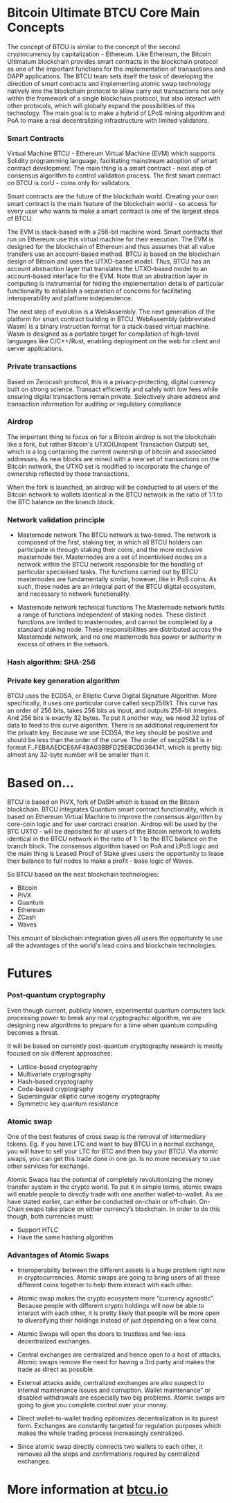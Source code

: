 Bitcoin Ultimate BTCU Core Main Concepts
=====================================

The concept of BTCU is similar to the concept of the second cryptocurrency by capitalization - Ethereum. 
Like Ethereum, the Bitcoin Ultimatum blockchain provides smart contracts in the blockchain protocol as one of the important functions for the implementation of transactions and DAPP applications. 
The BTCU team sets itself the task of developing the direction of smart contracts and implementing atomic swap technology natively into the blockchain protocol to allow carry out transactions not only within the framework of a single blockchain protocol, 
but also interact with other protocols, which will globally expand the possibilities of this technology. 
The main goal is to make a hybrid of LPoS mining algorithm and PoA to make a real decentralizing infrastructure with limited validators. 
 


 


### Smart Contracts
Virtual Machine BTCU -  Ethereum Virtual Machine (EVM)  which supports Solidity programming language, facilitating mainstream adoption of smart contract development.
The main thing is a smart contract - next step of consensus algorithm to control validation process. The first smart contract on BTCU is corU - coins only for validators.

Smart contracts are the future of the blockchain world. Creating your own smart contract is the main feature of the blockchain world - so access for every user who wants to make a smart contract is one of the largest steps of BTCU.

The EVM is stack-based with a 256-bit machine word. Smart contracts that run on Ethereum use this virtual machine for their execution. The EVM is designed for the blockchain of Ethereum and thus assumes that all value transfers use an account-based method. BTCU is based on the blockchain design of Bitcoin and uses the UTXO-based model. Thus, BTCU has an account abstraction layer that translates the UTXO-based model to an account-based interface for the EVM. Note that an abstraction layer in computing is instrumental for hiding the implementation details of particular functionality to establish a separation of concerns for facilitating interoperability and platform independence.

The next step of evolution is a  WebAssembly. The next generation of the platform for smart contract building in BTCU. WebAssembly (abbreviated Wasm) is a binary instruction format for a stack-based virtual machine. Wasm is designed as a portable target for compilation of high-level languages like C/C++/Rust, enabling deployment on the web for client and server applications. 



### Private transactions 
Based on Zerocash protocol, this is a privacy-protecting, digital currency built on strong science. Transact efficiently and safely with low fees while ensuring digital transactions remain private. Selectively share address and transaction information for auditing or regulatory compliance



### Airdrop
The important thing to focus on for a Bitcoin airdrop is not the blockchain like a fork, but rather Bitcoin's UTXO(Unspent Transaction Output) set, which is a log containing the current ownership of bitcoin and associated addresses. As new blocks are mined with a new set of transactions on the Bitcoin network, the UTXO set is modified to incorporate the change of ownership reflected by those transactions.

When the fork is launched, an airdrop will be conducted to all users of the Bitcoin network to wallets identical in the BTCU network in the ratio of 1:1 to the BTC balance on the branch block. 


### Network validation principle 

+ Masternode network
The BTCU network is two-tiered. The network is composed of the first, staking tier, in which all BTCU holders can participate in through staking their coins; and the more exclusive masternode tier.
Masternodes are a set of incentivised nodes on a network within the BTCU network responsible for the handling of particular specialised tasks. The functions carried out by BTCU masternodes are fundamentally similar, however, like in PoS coins. As such, these nodes are an integral part of the BTCU digital ecosystem, and necessary to network functionality.


+ Masternode network technical functions
The Masternode network fulfils a range of functions independent of staking nodes. These distinct functions are limited to masternodes, and cannot be completed by a standard staking node. These responsibilities are distributed across the Masternode network, and no one masternode has power or authority in excess of others in the network.



### Hash algorithm: SHA-256



### Private key generation algorithm
BTCU uses the ECDSA, or Elliptic Curve Digital Signature Algorithm. More specifically, it uses one particular curve called secp256k1.
This curve has an order of 256 bits, takes 256 bits as input, and outputs 256-bit integers. And 256 bits is exactly 32 bytes. To put it another way, we need 32 bytes of data to feed to this curve algorithm.
There is an additional requirement for the private key. Because we use ECDSA, the key should be positive and should be less than the order of the curve. The order of secp256k1 is in format F..FEBAAEDCE6AF48A03BBFD25E8CD0364141, which is pretty big: almost any 32-byte number will be smaller than it.



Based on…
=================================

BTCU is based on PiVX, fork of DaSH which is based on the Bitcoin blockchain. BTCU integrates Quantum smart contract functionality, which is based on Ethereum Virtual Machine to improve the consensus algorithm by core-coin logic and for user contract creation. 
Airdrop will be used by the BTC UXTO - will be deposited for all users of the Bitcoin network to wallets identical in the BTCU network in the ratio of 1: 1 to the BTC balance on the branch block. The consensus algorithm based on PoA and LPoS logic and the main thing is Leased Proof of Stake gives users the opportunity to lease their balance to full nodes to make a profit - base logic of Waves.

So BTCU based on the next blockchain technologies:


+ Bitcoin
+ PiVX
+ Quantum
+ Ethereum
+ ZCash
+ Waves


This amount of blockchain integration gives all users the opportunity to use all the advantages of the world's lead coins and blockchain technologies.

Futures
==============================================
### Post-quantum cryptography
Even though current, publicly known, experimental quantum computers lack processing power to break any real cryptographic algorithm, we are designing new algorithms to prepare for a time when quantum computing becomes a threat.

It will be based on currently post-quantum cryptography research is mostly focused on six different approaches:


+ Lattice-based cryptography
+ Multivariate cryptography
+ Hash-based cryptography
+ Code-based cryptography
+ Supersingular elliptic curve isogeny cryptography
+ Symmetric key quantum resistance



### Atomic swap
One of the best features of cross swap is the removal of intermediary tokens. Eg. if you have LTC and want to buy BTCU in a normal exchange, you will have to sell your LTC for BTC and then buy your BTCU. Via atomic swaps, you can get this trade done in one go. Is no more necessary to use other services for exchange.

Atomic Swaps has the potential of completely revolutionizing the money transfer system in the crypto world. To put it in simple terms, atomic swaps will enable people to directly trade with one another wallet-to-wallet. As we have stated earlier, can either be conducted on-chain or off-chain.
On-Chain swaps take place on either currency’s blockchain. In order to do this though, both currencies must:


+ Support HTLC
+ Have the same hashing algorithm

### Advantages of Atomic Swaps
+ Interoperability between the different assets is a huge problem right now in cryptocurrencies. Atomic swaps are going to bring users of all these different coins together to help them interact with each other.

+ Atomic swap makes the crypto ecosystem more “currency agnostic”. Because people with different crypto holdings will now be able to interact with each other, it is pretty likely that people will be more open to diversifying their holdings instead of just depending on a few coins.

+ Atomic Swaps will open the doors to trustless and fee-less decentralized exchanges.
+ Central exchanges are centralized and hence open to a host of attacks. Atomic swaps remove the need for having a 3rd party and makes the trade as direct as possible.
+ External attacks aside, centralized exchanges are also suspect to internal maintenance issues and corruption. Wallet maintenance” or disabled withdrawals are especially two big problems. Atomic swaps are going to give you complete control over your money.
+ Direct wallet-to-wallet trading epitomizes decentralization in its purest form. Exchanges are constantly targeted for regulation purposes which makes the whole trading process increasingly centralized.
+ Since atomic swap directly connects two wallets to each other, it removes all the steps and confirmations required by centralized exchanges.



 More information at [btcu.io](http://www.btcu.io/)
 =========================================
